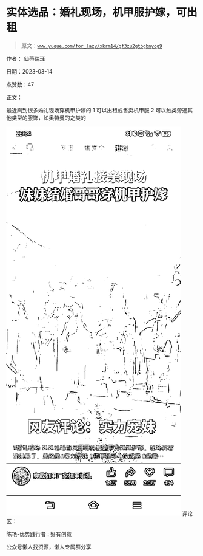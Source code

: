 # 实体选品：婚礼现场，机甲服护嫁，可出租

> 原文：[`www.yuque.com/for_lazy/xkrm14/gf3zu2gtbgbnycg9`](https://www.yuque.com/for_lazy/xkrm14/gf3zu2gtbgbnycg9)



作者： 仙蒂瑞珏



日期：2023-03-14



点赞数：47



正文：



最近刷到很多婚礼现场穿机甲护嫁的 1 可以出租或售卖机甲服 2 可以触类旁通其他类型的服饰，如奥特曼的之类的



![](img/823bdbf0ee112b4f1720f9a4969cbaee.png)  <ne-p id="u5ed17b33" data-lake-id="u5ed17b33">评论区：



陈艳-优势践行者 : 好有创意



公众号懒人找资源，懒人专属群分享

</ne-p>